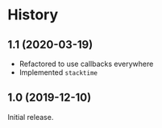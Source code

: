 # History

## 1.1 (2020-03-19)

- Refactored to use callbacks everywhere
- Implemented `stacktime`

## 1.0 (2019-12-10)

Initial release.
